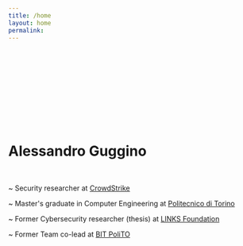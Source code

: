 ```yaml
---
title: /home
layout: home
permalink: 
---
```


 <div class="c-glitch" style="background-image: url('/media/agglitch.jpg'); text-align: left; width: 150px; height: 150px">
    <div class="c-glitch__img" style="background-image: url('/media/agglitch.jpg'); text-align: left; width: 150px; height: 150px"></div>
    <div class="c-glitch__img" style="background-image: url('/media/agglitch.jpg'); text-align: left; width: 150px; height: 150px"></div>
    <div class="c-glitch__img" style="background-image: url('/media/agglitch.jpg'); text-align: left; width: 150px; height: 150px"></div>
    <div class="c-glitch__img" style="background-image: url('/media/agglitch.jpg'); text-align: left; width: 150px; height: 150px"></div>
    <div class="c-glitch__img" style="background-image: url('/media/agglitch.jpg'); text-align: left; width: 150px; height: 150px"></div>
 </div>

# Alessandro Guggino

<br>

~ Security researcher
  at <a href="https://www.crowdstrike.com" target="_blank">CrowdStrike</a>

~ Master's graduate in Computer Engineering
  at <a href="https://www.polito.it" target="_blank">Politecnico di Torino</a>
  
~ Former Cybersecurity researcher (thesis)
  at <a href="https://www.linksfoundation.com" target="_blank">LINKS Foundation</a>
 
~ Former Team co-lead
  at <a href="https://www.bitpolito.it" target="_blank">BIT PoliTO</a>
